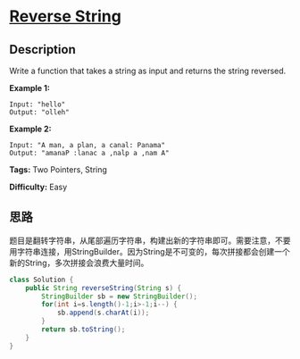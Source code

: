 # [Reverse String][title]

## Description

Write a function that takes a string as input and returns the string reversed.

**Example 1:**


```
Input: "hello"
Output: "olleh"
```

**Example 2:**


```
Input: "A man, a plan, a canal: Panama"
Output: "amanaP :lanac a ,nalp a ,nam A"
```


**Tags:** Two Pointers, String

**Difficulty:** Easy

## 思路

题目是翻转字符串，从尾部遍历字符串，构建出新的字符串即可。需要注意，不要用字符串连接，用StringBuilder。因为String是不可变的，每次拼接都会创建一个新的String，多次拼接会浪费大量时间。

``` java
class Solution {
    public String reverseString(String s) {
        StringBuilder sb = new StringBuilder();
        for(int i=s.length()-1;i>-1;i--) {
            sb.append(s.charAt(i));
        }
        return sb.toString();
    }
}
```

[title]: https://leetcode.com/problems/reverse-string
